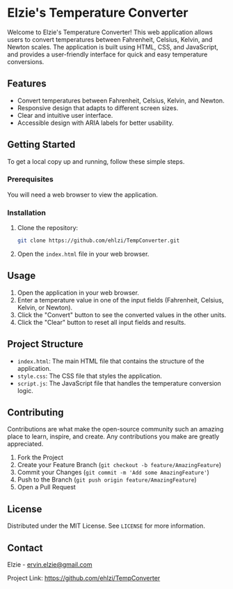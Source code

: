 # Elzie's Temperature Converter

Welcome to Elzie's Temperature Converter! This web application allows users to convert temperatures between Fahrenheit, Celsius, Kelvin, and Newton scales. The application is built using HTML, CSS, and JavaScript, and provides a user-friendly interface for quick and easy temperature conversions.

## Features

- Convert temperatures between Fahrenheit, Celsius, Kelvin, and Newton.
- Responsive design that adapts to different screen sizes.
- Clear and intuitive user interface.
- Accessible design with ARIA labels for better usability.

## Getting Started

To get a local copy up and running, follow these simple steps.

### Prerequisites

You will need a web browser to view the application.

### Installation

1. Clone the repository:
   ```sh
   git clone https://github.com/ehlzi/TempConverter.git
   ```
2. Open the `index.html` file in your web browser.

## Usage

1. Open the application in your web browser.
2. Enter a temperature value in one of the input fields (Fahrenheit, Celsius, Kelvin, or Newton).
3. Click the "Convert" button to see the converted values in the other units.
4. Click the "Clear" button to reset all input fields and results.

## Project Structure

- `index.html`: The main HTML file that contains the structure of the application.
- `style.css`: The CSS file that styles the application.
- `script.js`: The JavaScript file that handles the temperature conversion logic.

## Contributing

Contributions are what make the open-source community such an amazing place to learn, inspire, and create. Any contributions you make are greatly appreciated.

1. Fork the Project
2. Create your Feature Branch (`git checkout -b feature/AmazingFeature`)
3. Commit your Changes (`git commit -m 'Add some AmazingFeature'`)
4. Push to the Branch (`git push origin feature/AmazingFeature`)
5. Open a Pull Request

## License

Distributed under the MIT License. See `LICENSE` for more information.

## Contact

Elzie - ervin.elzie@gmail.com

Project Link: https://github.com/ehlzi/TempConverter

